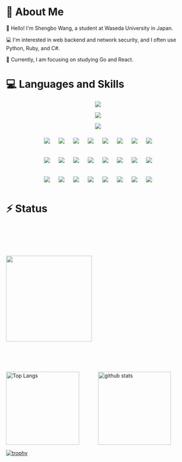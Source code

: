 # :wave: About Me
:school: Hello! I'm Shengbo Wang, a student at Waseda University in Japan.  

:computer: I'm interested in web backend and network security, and I often use Python, Ruby, and C#.  

:blossom: Currently, I am focusing on studying Go and React.

# :computer: Languages and Skills
<p align="center">
  <a href="https://skillicons.dev">
    <img src="https://skillicons.dev/icons?i=cs,dotnet,js,vue,react,html,css,bootstrap" />
  </a>
</p>
<p align="center">
  <a href="https://skillicons.dev">
    <img src="https://skillicons.dev/icons?i=docker,linux,prometheus,grafana,anaconda,go,ruby,rails" />
  </a>
</p>
<p align="center">
  <a href="https://skillicons.dev">
    <img src="https://skillicons.dev/icons?i=c,matlab,r,py,sqlite,pytorch,tensorflow,git" />
  </a>
</p>

<p align="center">
  <a href="https://skillicons.dev"><img src="https://skillicons.dev/icons?i=cs" style="margin: 10px;" /></a>
  <a href="https://skillicons.dev"><img src="https://skillicons.dev/icons?i=dotnet" style="margin: 10px;" /></a>
  <a href="https://skillicons.dev"><img src="https://skillicons.dev/icons?i=js" style="margin: 10px;" /></a>
  <a href="https://skillicons.dev"><img src="https://skillicons.dev/icons?i=vue" style="margin: 10px;" /></a>
  <a href="https://skillicons.dev"><img src="https://skillicons.dev/icons?i=react" style="margin: 10px;" /></a>
  <a href="https://skillicons.dev"><img src="https://skillicons.dev/icons?i=html" style="margin: 10px;" /></a>
  <a href="https://skillicons.dev"><img src="https://skillicons.dev/icons?i=css" style="margin: 10px;" /></a>
  <a href="https://skillicons.dev"><img src="https://skillicons.dev/icons?i=bootstrap" style="margin: 10px;" /></a>
</p>
<p align="center">
  <a href="https://skillicons.dev"><img src="https://skillicons.dev/icons?i=docker" style="margin: 10px;" /></a>
  <a href="https://skillicons.dev"><img src="https://skillicons.dev/icons?i=linux" style="margin: 10px;" /></a>
  <a href="https://skillicons.dev"><img src="https://skillicons.dev/icons?i=prometheus" style="margin: 10px;" /></a>
  <a href="https://skillicons.dev"><img src="https://skillicons.dev/icons?i=grafana" style="margin: 10px;" /></a>
  <a href="https://skillicons.dev"><img src="https://skillicons.dev/icons?i=anaconda" style="margin: 10px;" /></a>
  <a href="https://skillicons.dev"><img src="https://skillicons.dev/icons?i=go" style="margin: 10px;" /></a>
  <a href="https://skillicons.dev"><img src="https://skillicons.dev/icons?i=ruby" style="margin: 10px;" /></a>
  <a href="https://skillicons.dev"><img src="https://skillicons.dev/icons?i=rails" style="margin: 10px;" /></a>
</p>
<p align="center">
  <a href="https://skillicons.dev"><img src="https://skillicons.dev/icons?i=c" style="margin: 10px;" /></a>
  <a href="https://skillicons.dev"><img src="https://skillicons.dev/icons?i=matlab" style="margin: 10px;" /></a>
  <a href="https://skillicons.dev"><img src="https://skillicons.dev/icons?i=r" style="margin: 10px;" /></a>
  <a href="https://skillicons.dev"><img src="https://skillicons.dev/icons?i=py" style="margin: 10px;" /></a>
  <a href="https://skillicons.dev"><img src="https://skillicons.dev/icons?i=sqlite" style="margin: 10px;" /></a>
  <a href="https://skillicons.dev"><img src="https://skillicons.dev/icons?i=pytorch" style="margin: 10px;" /></a>
  <a href="https://skillicons.dev"><img src="https://skillicons.dev/icons?i=tensorflow" style="margin: 10px;" /></a>
  <a href="https://skillicons.dev"><img src="https://skillicons.dev/icons?i=git" style="margin: 10px;" /></a>
</p>


# :zap: Status
<div style="display: flex; flex-direction: column; align-items: center; width: 100%;">
  <!-- 一行目: プロファイルサマリーカード -->
  <div style="width: 100%; display: flex; justify-content: center; align-items: center; height: 400px;">
    <img src="http://github-profile-summary-cards.vercel.app/api/cards/profile-details?username=KeihakuOh&theme=onedark" style="flex: 1 0 auto; max-width: 100%; min-width: 100%; height: 235px;">
  </div>

  <!-- 二行目: 言語使用統計とGitHub統計 -->
  <div style="width: 100%; display: flex; justify-content: space-around; align-items: center;">
    <img alt="Top Langs" src="https://github-readme-stats.vercel.app/api/top-langs/?username=KeihakuOh&layout=compact&count_private=true&show_icons=true&theme=onedark" style="flex: 1 1 50%; height: 200px;">
    <img alt="github stats" src="https://github-readme-stats.vercel.app/api?username=KeihakuOh&count_private=true&show_icons=true&show_icons=true&theme=onedark" style="flex: 1 1 50%; height: 200px;">
  </div>
</div>



[![trophy](https://github-profile-trophy.vercel.app/?username=KeihakuOh&theme=onedark&column=8
)](https://github.com/ryo-ma/github-profile-trophy)


<!--
**KeihakuOh/KeihakuOh** is a ✨ _special_ ✨ repository because its `README.md` (this file) appears on your GitHub profile.

Here are some ideas to get you started:

- 🔭 I’m currently working on ...
- 🌱 I’m currently learning ...
- 👯 I’m looking to collaborate on ...
- 🤔 I’m looking for help with ...
- 💬 Ask me about ...
- 📫 How to reach me: ...
- 😄 Pronouns: ...
- ⚡ Fun fact: ...
-->

